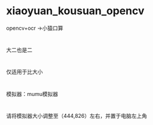 # xiaoyuan_kousuan_opencv
opencv+ocr ->小猿口算
#
大二也是二
#
仅适用于比大小
#
模拟器：mumu模拟器
#
请将模拟器大小调整至（444,826）左右，并置于电脑左上角
